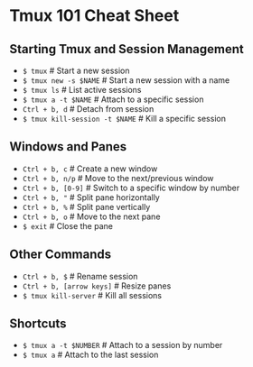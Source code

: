 # Tmux 101 Cheat Sheet

## Starting Tmux and Session Management

- `$ tmux`  # Start a new session
- `$ tmux new -s $NAME`  # Start a new session with a name
- `$ tmux ls`  # List active sessions
- `$ tmux a -t $NAME`  # Attach to a specific session
- `Ctrl + b, d`  # Detach from session
- `$ tmux kill-session -t $NAME`  # Kill a specific session

## Windows and Panes

- `Ctrl + b, c`  # Create a new window
- `Ctrl + b, n/p`  # Move to the next/previous window
- `Ctrl + b, [0-9]`  # Switch to a specific window by number
- `Ctrl + b, "`  # Split pane horizontally
- `Ctrl + b, %`  # Split pane vertically
- `Ctrl + b, o`  # Move to the next pane
- `$ exit`  # Close the pane

## Other Commands

- `Ctrl + b, $`  # Rename session
- `Ctrl + b, [arrow keys]`  # Resize panes
- `$ tmux kill-server`  # Kill all sessions

## Shortcuts

- `$ tmux a -t $NUMBER`  # Attach to a session by number
- `$ tmux a`  # Attach to the last session
